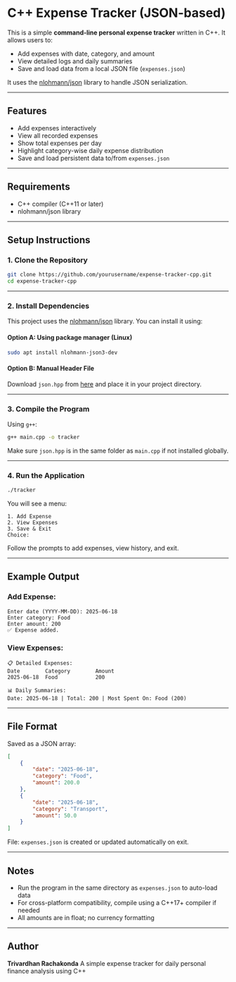 # C++ Expense Tracker (JSON-based)

This is a simple **command-line personal expense tracker** written in C++. It allows users to:

* Add expenses with date, category, and amount
* View detailed logs and daily summaries
* Save and load data from a local JSON file (`expenses.json`)

It uses the [nlohmann/json](https://github.com/nlohmann/json) library to handle JSON serialization.

---

## Features

* Add expenses interactively
* View all recorded expenses
* Show total expenses per day
* Highlight category-wise daily expense distribution
* Save and load persistent data to/from `expenses.json`

---

## Requirements

* C++ compiler (C++11 or later)
* nlohmann/json library

---

## Setup Instructions

### 1. Clone the Repository

```bash
git clone https://github.com/yourusername/expense-tracker-cpp.git
cd expense-tracker-cpp
```

---

### 2. Install Dependencies

This project uses the [nlohmann/json](https://github.com/nlohmann/json) library. You can install it using:

#### Option A: Using package manager (Linux)

```bash
sudo apt install nlohmann-json3-dev
```

#### Option B: Manual Header File

Download `json.hpp` from [here](https://github.com/nlohmann/json/releases) and place it in your project directory.

---

### 3. Compile the Program

Using `g++`:

```bash
g++ main.cpp -o tracker
```

Make sure `json.hpp` is in the same folder as `main.cpp` if not installed globally.

---

### 4. Run the Application

```bash
./tracker
```

You will see a menu:

```
1. Add Expense
2. View Expenses
3. Save & Exit
Choice:
```

Follow the prompts to add expenses, view history, and exit.

---

## Example Output

### Add Expense:

```
Enter date (YYYY-MM-DD): 2025-06-18
Enter category: Food
Enter amount: 200
✅ Expense added.
```

### View Expenses:

```
📋 Detailed Expenses:
Date        Category        Amount
2025-06-18  Food            200

📊 Daily Summaries:
Date: 2025-06-18 | Total: 200 | Most Spent On: Food (200)
```

---

## File Format

Saved as a JSON array:

```json
[
    {
        "date": "2025-06-18",
        "category": "Food",
        "amount": 200.0
    },
    {
        "date": "2025-06-18",
        "category": "Transport",
        "amount": 50.0
    }
]
```

File: `expenses.json` is created or updated automatically on exit.

---

## Notes

* Run the program in the same directory as `expenses.json` to auto-load data
* For cross-platform compatibility, compile using a C++17+ compiler if needed
* All amounts are in float; no currency formatting

---

## Author

**Trivardhan Rachakonda**
A simple expense tracker for daily personal finance analysis using C++

